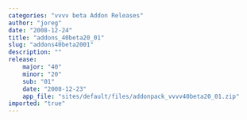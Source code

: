 ```yaml
---
categories: "vvvv beta Addon Releases"
author: "joreg"
date: "2008-12-24"
title: "addons_40beta20_01"
slug: "addons40beta2001"
description: ""
release: 
    major: "40"
    minor: "20"
    sub: "01"
    date: "2008-12-23"
    app_file: "sites/default/files/addonpack_vvvv40beta20_01.zip"
imported: "true"
---
```



